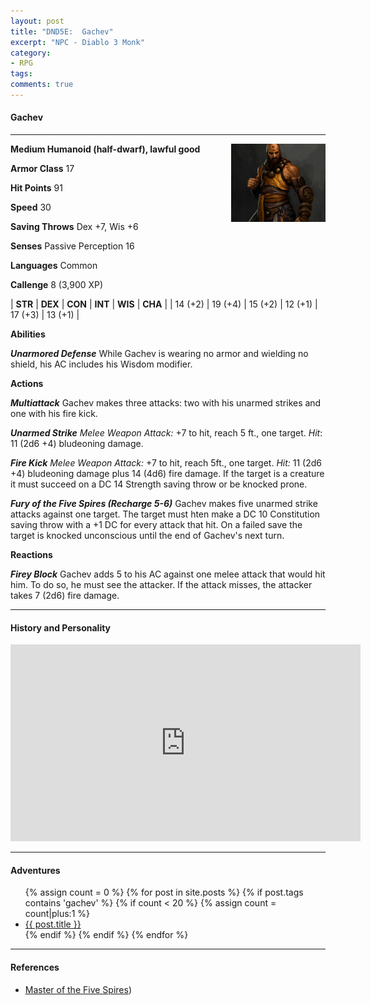 ```yaml
---
layout: post
title: "DND5E:  Gachev"
excerpt: "NPC - Diablo 3 Monk"
category:
- RPG
tags:
comments: true
---
```


#### Gachev

----

<a href="http://img3.mmo.mmo4arab.com/news/2011/01/31/co/co/3.jpg"><img src="/images/dnd/gachev.jpg" style="float: right; height: auto; width: 30%"></a>

**Medium Humanoid (half-dwarf), lawful good**

**Armor Class** 17

**Hit Points**  91

**Speed** 30

**Saving Throws**  Dex +7, Wis +6

**Senses** Passive Perception 16

**Languages** Common

**Callenge** 8 (3,900 XP)

| **STR** | **DEX** | **CON** | **INT** | **WIS** | **CHA** |
| 14 (+2) | 19 (+4) | 15 (+2) | 12 (+1) | 17 (+3) | 13 (+1) |


**Abilities**

***Unarmored Defense***  While Gachev is wearing no armor and wielding no shield, his AC includes his Wisdom modifier.

**Actions**

***Multiattack***  Gachev makes three attacks:  two with his unarmed strikes and one with his fire kick.

***Unarmed Strike***  *Melee Weapon Attack:*  +7 to hit, reach 5 ft., one target.  *Hit*: 11 (2d6 +4) bludeoning damage.

***Fire Kick***  *Melee Weapon Attack:* +7 to hit, reach 5ft., one target.  *Hit:*  11 (2d6 +4) bludeoning damage plus 14 (4d6) fire damage.  If the target is a creature it must succeed on a DC 14 Strength saving throw or be knocked prone.

***Fury of the Five Spires (Recharge 5-6)***  Gachev makes five unarmed strike attacks against one target.  The target must hten make a DC 10 Constitution saving throw with a +1 DC for every attack that hit.  On a failed save the target is knocked unconscious until the end of Gachev's next turn.

**Reactions**

***Firey Block***  Gachev adds 5 to his AC against one melee attack that would hit him.  To do so, he must see the attacker.  If the attack misses, the attacker takes 7 (2d6) fire damage.

----

#### History and Personality

<iframe width="560" height="315" src="https://www.youtube.com/embed/4cJfxhBgq8c" frameborder="0" allowfullscreen></iframe>

----

#### Adventures

<ul class="posts">
{% assign count = 0 %}
{% for post in site.posts %}
  {% if post.tags contains 'gachev' %}
    {% if count < 20 %}
      {% assign count = count|plus:1 %}
      <div class="post_info">
        <li>
          <a href="{{ post.url }}">{{ post.title }}</a>
        </li>
      </div>
    {% endif %}
  {% endif %}
{% endfor %}
</ul>

----

#### References

- [Master of the Five Spires](https://i.imgur.com/HIvPzSj.jpg))